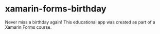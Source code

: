 # xamarin-forms-birthday
Never miss a birthday again! This educational app was created as part of a Xamarin Forms course.
